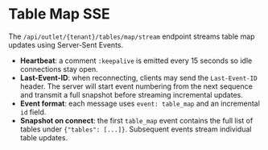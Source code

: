 # Table Map SSE

The `/api/outlet/{tenant}/tables/map/stream` endpoint streams table map updates using
Server‑Sent Events.

- **Heartbeat**: a comment `:keepalive` is emitted every 15 seconds so idle
  connections stay open.
- **Last-Event-ID**: when reconnecting, clients may send the `Last-Event-ID`
  header. The server will start event numbering from the next sequence and
  transmit a full snapshot before streaming incremental updates.
- **Event format**: each message uses `event: table_map` and an incremental
  `id` field.
- **Snapshot on connect**: the first `table_map` event contains the full list of
  tables under `{"tables": [...]}`. Subsequent events stream individual table
  updates.

